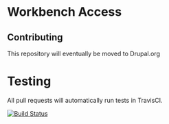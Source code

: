 # Workbench Access

## Contributing

This repository will eventually be moved to Drupal.org

Testing
====

All pull requests will automatically run tests in TravisCI.

[![Build Status](https://travis-ci.org/agentrickard/workbench_access.svg?branch=master)](https://travis-ci.org/agentrickard/workbench_access)
